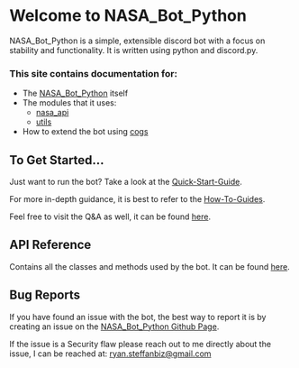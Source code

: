 # Welcome to NASA_Bot_Python

NASA_Bot_Python is a simple, extensible discord bot with a focus on stability and
functionality. It is written using python and discord.py.

### This site contains documentation for:

- The [NASA_Bot_Python](reference/reference_index.md) itself
- The modules that it uses:
    - [nasa_api](reference/nasa_api/nasa_api.md)
    - [utils](reference/utils/utils.md)
- How to extend the bot using [cogs]()

## To Get Started...

Just want to run the bot? Take a look at the [Quick-Start-Guide]().

For more in-depth guidance, it is best to refer to the [How-To-Guides]().

Feel free to visit the Q&A as well, it can be found [here]().

## API Reference

Contains all the classes and methods used by the bot. It can be found [here](reference/reference_index.md).

## Bug Reports

If you have found an issue with the bot, the best way to report it
is by creating an issue on the
[NASA_Bot_Python Github Page](https://github.com/TheTurnnip/NASA_BOT_PYTHON).

If the issue is a Security flaw please reach out to me directly about the issue,
I can be reached at:
<ryan.steffanbiz@gmail.com>